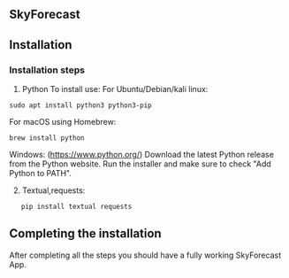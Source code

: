 ## SkyForecast
 

## Installation

### Installation steps
1. Python
To install use:
For Ubuntu/Debian/kali linux:
```
sudo apt install python3 python3-pip
```
For macOS using Homebrew:
```
brew install python
```
Windows:
(https://www.python.org/)
Download the latest Python release from the Python website.
Run the installer and make sure to check "Add Python to PATH".

2. Textual,requests:
```
   pip install textual requests
```

## Completing the installation
After completing all the steps you should have a fully working SkyForecast App.

